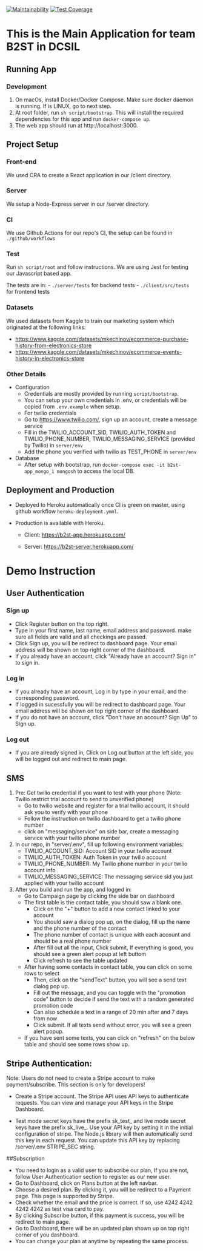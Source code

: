 [![Maintainability](https://api.codeclimate.com/v1/badges/40ef6e0914ef31702018/maintainability)](https://codeclimate.com/repos/6362eba2a7651b2e18001635/maintainability)
[![Test Coverage](https://api.codeclimate.com/v1/badges/40ef6e0914ef31702018/test_coverage)](https://codeclimate.com/repos/6362eba2a7651b2e18001635/test_coverage)

# This is the Main Application for team B2ST in DCSIL

## Running App

### Development

1. On macOs, install Docker/Docker Compose. Make sure docker daemon is running. If is LINUX, go to next step.
2. At root folder, run `sh script/bootstrap`. This will install the required dependencies for this app and run `docker-compose up`.
3. The web app should run at http://localhost:3000.

## Project Setup

### Front-end

We used CRA to create a React application in our /client directory.

### Server

We setup a Node-Express server in our /server directory.

### CI

We use Github Actions for our repo's CI, the setup can be found in `./github/workflows`

### Test

Run `sh script/root` and follow instructions. We are using Jest for testing our Javascript based app.

The tests are in:
    - `./server/tests` for backend tests
    - `./client/src/tests` for frontend tests

### Datasets

We used datasets from Kaggle to train our marketing system which originated at the following links:

- https://www.kaggle.com/datasets/mkechinov/ecommerce-purchase-history-from-electronics-store
- https://www.kaggle.com/datasets/mkechinov/ecommerce-events-history-in-electronics-store

### Other Details

- Configuration
    - Credentials are mostly provided by running `script/bootstrap`.
    - You can setup your own credentials in .env, or credentials will be copied from `.env.example` when setup.
    - For twilio credentials
     - Go to https://www.twilio.com/, sign up an account, create a message service
     - Fill in the TWILIO_ACCOUNT_SID, TWILIO_AUTH_TOKEN and TWILIO_PHONE_NUMBER, TWILIO_MESSAGING_SERVICE (provided by Twilio) in `server/env`
     - Add the phone you verified with twilio as TEST_PHONE in `server/env`
- Database
    - After setup with bootstrap, run `docker-compose exec -it b2st-app_mongo_1 mongosh` to access the local DB.

## Deployment and Production

- Deployed to Heroku automatically once CI is green on master, using github workflow `heroku-deployment.ymml`.

- Production is available with Heroku.

    - Client: https://b2st-app.herokuapp.com/

    - Server: https://b2st-server.herokuapp.com/

# Demo Instruction

## User Authentication
### Sign up
- Click Register button on the top right.
- Type in your first name, last name, email address and password. make sure all fields are valid and all checkings are passed.
- Click Sign up, you will be redirect to dashboard page. Your email address will be shown on top right corner of the dashboard. 
- If you already have an account, click "Already have an account? Sign in" to sign in.
### Log in
- If you already have an account, Log in by type in your email, and the corresponding password. 
- If logged in sucessfully you will be redirect to dashboard page. Your email address will be shown on top right corner of the dashboard. 
- If you do not have an account, click "Don't have an account? Sign Up" to Sign up.
### Log out
- If you are already signed in, Click on Log out button at the left side, you will be logged out and redirect to main page. 

## SMS 
1. Pre: Get twilio credential if you want to test with your phone (Note: Twilio restrict trial account to send to unverified phone)
    - Go to twilio website and register for a trial twilio account, it should ask you to verify with your phone
    - Follow the instruction on twilio dashboard to get a twilio phone number
    - click on "messaging/service" on side bar, create a messaging service with your twilio phone number
2. In our repo, in "server/.env", fill up following environment variables:
    - TWILIO_ACCOUNT_SID: Account SID in your twilio account
    - TWILIO_AUTH_TOKEN: Auth Token in your twilio account
    - TWILIO_PHONE_NUMBER: My Twilio phone number in your twilio account info
    - TWILIO_MESSAGING_SERVICE: The messaging service sid you just applied with your twilio account
3. After you build and run the app, and logged in:
    - Go to Campaign page by clicking the side bar on dashboard
    - The first table is the contact table, you should saw a blank one.
        - Click on the "+" button to add a new contact linked to your account
        -   You should saw a dialog pop up, on the dialog, fill up the name and the phone number of the contact
        - The phone number of contact is unique with each account and should be a real phone number
        - After fill out all the input, Click submit, If everything is good, you should see a green alert popup at left buttom
        - Click refresh to see the table updated
    - After having some contacts in contact table, you can click on some rows to select
        - Then, click on the "sendText" button, you will see a send text dialog pop up.
        - Fill out the message, and you can toggle with the "promotion code" button to decide if send the text with a random generated promotion code
        - Can also schedule a text in a range of 20 min after and 7 days from now
        - Click submit. If all texts send without error, you will see a green alert popup.
    - If you have sent some texts, you can click on "refresh" on the below table and should see some rows show up.
    

## Stripe Authentication:
Note: Users do not need to create a Stripe account to make payment/subscribe. This section is only for developers!
- Create a Stripe account. The Stripe API uses API keys to authenticate requests. You can view and manage your API keys in the Stripe Dashboard.

- Test mode secret keys have the prefix sk_test_ and live mode secret keys have the prefix sk_live_. Use your API key by setting it in the initial configuration of stripe. The Node.js library will then automatically send this key in each request. You can update this API key by replacing /server/.env STRIPE_SEC string. 

##Subscription
- You need to login as a valid user to subscribe our plan, If you are not, follow User Authentication section to register as our new user.
- Go to Dashboard, click on Plans button at the left navbar.
- Choose a desired plan. By clicking it, you will be redirect to a Payment page. This page is supported by Stripe.
- Check whether the email and the price is correct. If so, use 4242 4242 4242 4242 as test visa card to pay.
- By clicking Subscribe button, if this payment is success, you will be redirect to main page.
- Go to Dashboard, there will be an updated plan shown up on top right corner of you dashboard.
- You can change your plan at anytime by repeating the same process.
